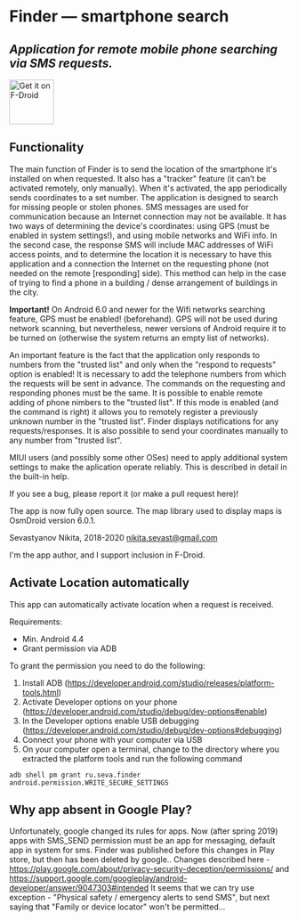 # Finder — smartphone search

<i>Application for remote mobile phone searching via SMS requests.</i>
------------
<a href="https://f-droid.org/packages/ru.seva.finder">
    <img src="https://fdroid.gitlab.io/artwork/badge/get-it-on.png"
    alt="Get it on F-Droid"
    height="80">
</a>

Functionality
-------------

The main function of Finder is to send the location of the smartphone it's installed on when requested. It also has a "tracker" feature (it can’t be activated remotely, only manually). When it's activated, the app periodically sends coordinates to a set number. The application is designed to search for missing people or stolen phones. SMS messages are used for communication because an Internet connection may not be available. It has two ways of determining the device's coordinates: using GPS (must be enabled in system settings!), and using mobile networks and WiFi info. In the second case, the response SMS will include MAC addresses of WiFi access points, and to determine the location it is necessary to have this application and a connection the Internet on the requesting phone (not needed on the remote [responding] side). This method can help in the case of trying to find a phone in a building / dense arrangement of buildings in the city.

<b>Important!</b> On Android 6.0 and newer for the Wifi networks searching feature, GPS must be enabled! (beforehand). GPS will not be used during network scanning, but nevertheless, newer versions of Android require it to be turned on (otherwise the system returns an empty list of networks).

An important feature is the fact that the application only responds to numbers from the "trusted list" and only when the "respond to requests" option is enabled! It is necessary to add the telephone numbers from which the requests will be sent in advance. The commands on the requesting and responding phones must be the same. It is possible to enable remote adding of phone nimbers to the "trusted list". If this mode is enabled (and the command is right) it allows you to remotely register a previously unknown number in the "trusted list". Finder displays notifications for any requests/responses.
It is also possible to send your coordinates manually to any number from "trusted list".

MIUI users (and possibly some other OSes) need to apply additional system settings to make the aplication operate reliably. This is described in detail in the built-in help.


If you see a bug, please report it (or make a pull request here)!

The app is now fully open source. The map library used to display maps is OsmDroid version 6.0.1.

Sevastyanov Nikita, 2018-2020
nikita.sevast@gmail.com

I'm the app author, and I support inclusion in F-Droid.

Activate Location automatically
-------------------------------
This app can automatically activate location when a request is received.

Requirements:
* Min. Android 4.4
* Grant permission via ADB

To grant the permission you need to do the following:
1. Install ADB (https://developer.android.com/studio/releases/platform-tools.html)
2. Activate Developer options on your phone (https://developer.android.com/studio/debug/dev-options#enable)
3. In the Developer options enable USB debugging (https://developer.android.com/studio/debug/dev-options#debugging)
4. Connect your phone with your computer via USB
5. On your computer open a terminal, change to the directory where you extracted the platform tools and run the following command

```
adb shell pm grant ru.seva.finder android.permission.WRITE_SECURE_SETTINGS
```

Why app absent in Google Play?
-------------------------------

Unfortunately, google changed its rules for apps. Now (after spring 2019) apps with SMS_SEND permission must be an app for messaging, default app in system for sms.
Finder was published before this changes in Play store, but then has been deleted by google.. Changes described here - https://play.google.com/about/privacy-security-deception/permissions/ and https://support.google.com/googleplay/android-developer/answer/9047303#intended
It seems that we can try use exception - "Physical safety / emergency alerts to send SMS", but next saying that "Family or device locator" won't be permitted...